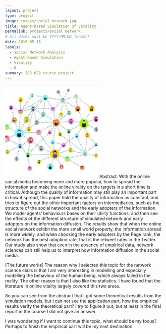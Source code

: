 ```yaml
---
layout: project
type: project
image: images/social_network.jpg
title: Agent-based Simulation of Virality
permalink: projects/social network
# All dates must be YYYY-MM-DD format!
date: 2018-05-15
labels:
  - Social Network Analysis
  - Agent-based Simulation
  - Virality
  - R
summary: ICS 622 course project
---
```


<img class="ui medium right floated rounded image" src="../images/social_network.jpg">
Abstract:
With the online social media becoming more and more popular, how to spread the information and make the online virality on the targets in a short time is critical. Although the quality of information may still play an important part in how it spread, this paper hold the quality of information as constant, and tries to figure out the other important factors on intermediaries, such as the structure of the social networks and the early adopters of the information. We model agents’ behaviours bases on their utility functions, and then see the effects of the different structure of simulated network and early adopters on the information diffusion. The results show that when the online social network exhibit the more small world property, the information spread is more widely, and when choosing the early adopters by the Page rank, the network has the best adoption rate, that is the retweet rates in the Twitter. Our study also show that even in the absence of empirical data, network sciences can still help us to interpret how information diffusion in the social media.

[The future works]
The reason why I selected this topic for the network science class is that I am very interesting in modelling and especially modelling the behaviour of the human being, which always failed in the reality. The other reason is that I also like the statistics. I have found that the literature in online vitality largely covered this two areas.

So you can see from the abstract that I got some theoretical results from the simulation models, but I can not see the application part, how the empirical results verify the theoretical part? I try to figure it out, but at least in the final report in the course I did not give an answer.

I was wondering if I want to continue this topic, what should be my focus?Perhaps to finish the empirical part will be my next destination.
